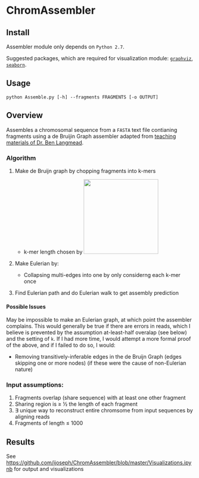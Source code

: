 # ChromAssembler
## Install
Assembler module only depends on `Python 2.7`. 

Suggested packages, which are required for visualization module: [`graphviz`](https://pypi.python.org/pypi/graphviz), [`seaborn`](https://pypi.python.org/pypi/seaborn).

## Usage
`python Assemble.py [-h] --fragments FRAGMENTS [-o OUTPUT]`


## Overview
Assembles a chromosomal sequence from a `FASTA` text file contianing fragments using a de Bruijin Graph assembler adapted from [teaching materials of Dr. Ben Langmead](http://www.langmead-lab.org/teaching-materials/). 
### Algorithm

1. Make de Bruijn graph by chopping fragments into k-mers
    - k-mer length chosen by <img src="http://i.imgur.com/xgdp5kv.png" width="200">
2. Make Eulerian by:
    - Collapsing multi-edges into one by only considerng each k-mer once


3. Find Eulerian path and do Eulerian walk to get assembly prediction

#### Possible Issues
May be impossible to make an Eulerian graph, at which point the assembler complains. This would generally be true if there are errors in reads, which I believe is prevented by the assumption at-least-half overalap (see below) and the setting of `k`. If I had more time, I would attempt a more formal proof of the above, and if I failed to do so, I would: 
- Removing transitively-inferable edges in the de Bruijn Graph (edges skipping one or more nodes) (if these were the cause of non-Eulerian nature)

        

### Input assumptions: 

1. Fragments overlap (share sequence) with at least one other fragment
2. Sharing region is ≥ ½ the length of each fragment
3. ∃ unique way to reconstruct entire chromsome from input sequences by aligning reads
4. Fragments of length ≤ 1000



## Results
See https://github.com/ijoseph/ChromAssembler/blob/master/Visualizations.ipynb for output and visualizations
